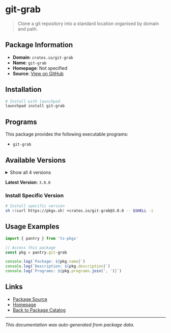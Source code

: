 # git-grab

> Clone a git repository into a standard location organised by domain and path.

## Package Information

- **Domain**: `crates.io/git-grab`
- **Name**: `git-grab`
- **Homepage**: Not specified
- **Source**: [View on GitHub](https://github.com/pkgxdev/pantry/tree/main/projects/crates.io/git-grab/package.yml)

## Installation

```bash
# Install with launchpad
launchpad install git-grab
```

## Programs

This package provides the following executable programs:

- `git-grab`

## Available Versions

<details>
<summary>Show all 4 versions</summary>

- `3.0.0`, `2.1.0`, `2.0.0`, `1.0.1`

</details>

**Latest Version**: `3.0.0`

### Install Specific Version

```bash
# Install specific version
sh <(curl https://pkgx.sh) +crates.io/git-grab@3.0.0 -- $SHELL -i
```

## Usage Examples

```typescript
import { pantry } from 'ts-pkgx'

// Access this package
const pkg = pantry.git-grab

console.log(`Package: ${pkg.name}`)
console.log(`Description: ${pkg.description}`)
console.log(`Programs: ${pkg.programs.join(', ')}`)
```

## Links

- [Package Source](https://github.com/pkgxdev/pantry/tree/main/projects/crates.io/git-grab/package.yml)
- [Homepage](#)
- [Back to Package Catalog](../package-catalog.md)

---

*This documentation was auto-generated from package data.*
